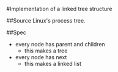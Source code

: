  #Implementation of a linked tree structure
 
 ##Source
 Linux's process tree.
 
 ##Spec
 * every node has parent and children
 	* this makes a tree
 * every node has next
 	* this makes a linked list